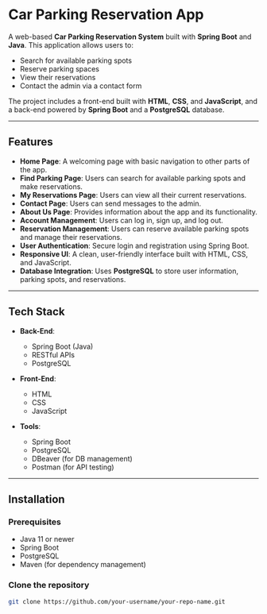# Car Parking Reservation App

A web-based **Car Parking Reservation System** built with **Spring Boot** and **Java**. This application allows users to:

- Search for available parking spots
- Reserve parking spaces
- View their reservations
- Contact the admin via a contact form

The project includes a front-end built with **HTML**, **CSS**, and **JavaScript**, and a back-end powered by **Spring Boot** and a **PostgreSQL** database.

---

## Features

- **Home Page**: A welcoming page with basic navigation to other parts of the app.
- **Find Parking Page**: Users can search for available parking spots and make reservations.
- **My Reservations Page**: Users can view all their current reservations.
- **Contact Page**: Users can send messages to the admin.
- **About Us Page**: Provides information about the app and its functionality.
- **Account Management**: Users can log in, sign up, and log out.
- **Reservation Management**: Users can reserve available parking spots and manage their reservations.
- **User Authentication**: Secure login and registration using Spring Boot.
- **Responsive UI**: A clean, user-friendly interface built with HTML, CSS, and JavaScript.
- **Database Integration**: Uses **PostgreSQL** to store user information, parking spots, and reservations.

---

## Tech Stack

- **Back-End**: 
  - Spring Boot (Java)
  - RESTful APIs
  - PostgreSQL

- **Front-End**:
  - HTML
  - CSS
  - JavaScript

- **Tools**:
  - Spring Boot
  - PostgreSQL
  - DBeaver (for DB management)
  - Postman (for API testing)

---

## Installation

### Prerequisites

- Java 11 or newer
- Spring Boot
- PostgreSQL
- Maven (for dependency management)

### Clone the repository

```bash
git clone https://github.com/your-username/your-repo-name.git
